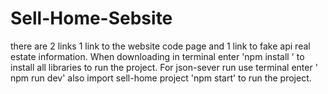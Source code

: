 # Sell-Home-Sebsite

there are 2 links 1 link to the website code page and 1 link to fake api real estate information.
When downloading in terminal enter 'npm install ' to install all libraries to run the project. 
For json-sever run use terminal enter ' npm run dev' also import sell-home project 'npm start' to run the project.
